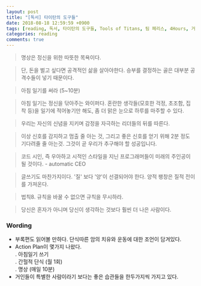 ```yaml
---
layout: post
title: "[독서] 타이탄의 도구들"
date: 2018-08-18 12:59:59 +0900
tags: [reading, 독서, 타이탄의 도구들, Tools of Titans, 팀 페리스, 4Hours, 거인]
categories: reading
comments: true
---
```

> 명상은 정신을 위한 따뜻한 목욕이다.

> 단, 돈을 벌고 싶다면 공격적인 삶을 살아야한다. 승부를 결정하는 골은 대부분 공격수들이 넣기 때문이다.

> 아침 일기를 써라 (5~10분)

> 아침 일기는 정신을 닦아주는 와이퍼다. 혼란한 생각들(모호한 걱정, 초조함, 집착 등)을 일기에 적어놓기만 해도, 좀 더 맑은 눈으로 하루를 마주할 수 있다.

> 우리는 자신의 신념을 지키며 감정을 자극하는 리더들의 뒤를 따른다.

> 이상 신호를 감지하고 멈출 줄 아는 것, 그리고 좋은 신호를 얻기 위해 2분 정도 기다려줄 줄 아는것. 그것이 곧 우리가 추구해야 할 성공입니다.

> 코드 시인, 즉 우아하고 시적인 스타일을 지닌 프로그래머들이 미래의 주인공이 될 것이다. - automatic CEO

> 글쓰기도 마찬가지이다. '질' 보다 '양'이 선결되어야 한다. 양적 팽창은 질적 전이를 가져온다.

> 법칙8. 규칙을 바꿀 수 없으면 규칙을 무시하라.

> 당신은 혼자가 아니며 당신이 생각하는 것보다 훨씬 더 나은 사람이다.


### Wording
* 부록편도 읽어볼 만하다. 단식따른 암의 치유와 운동에 대한 조언이 담겨있다.
* Action Plan이 몇가지 나왔다.  
. 아침일기 쓰기  
. 간헐적 단식 (월 1회)  
. 명상 (매일 10분)  
* 거인들이 특별한 사람이라기 보다는 좋은 습관들을 한두가지씩 가지고 있다.